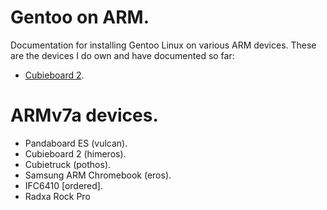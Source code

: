 # Gentoo on ARM.

Documentation for installing Gentoo Linux on various ARM devices. These are the
devices I do own and have documented so far:

 - [Cubieboard 2](cubieboard2/index.md).

# ARMv7a devices.

 - Pandaboard ES (vulcan).
 - Cubieboard 2 (himeros).
 - Cubietruck (pothos).
 - Samsung ARM Chromebook (eros).
 - IFC6410 [ordered].
 - Radxa Rock Pro
